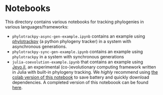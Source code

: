 # Notebooks

This directory contains various notebooks for tracking phylogenies in various languages/frameworks:

* `phylotrackpy-async-gen-example.ipynb` contains an example using [phylotrackpy](https://pypi.org/project/phylotrackpy/) (a python phylogeny tracker) in a system with asynchronous generations.
* `phylotrackpy-sync-gen-example.ipynb` contains an example using `phylotrackpy` in a system with synchronous generations
* `julia-coevolution-example.ipynb` that contains an example using [Jevo.jl](https://jarbus.net/Jevo.jl/dev/), an experimental (co-)evolutionary computing framework written in Julia with built-in phylogeny tracking. We *highly* recommend using [the colab version of this notebook](https://colab.research.google.com/drive/1bkRv4rVtewr6Me6qOmNDSliluu6924_c) to save battery and quickly download dependencies. A completed version of this noteboook can be found [here](https://colab.research.google.com/drive/1ufEVBjWowQs5Tp_3yM_B4eFKc48hWwie?usp=sharing).
